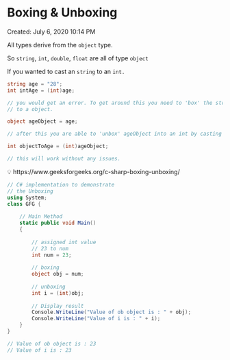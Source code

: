 # Boxing & Unboxing

Created: July 6, 2020 10:14 PM

All types derive from the `object` type.

So `string`, `int`, `double`, `float` are all of type `object`

If you wanted to cast an `string` to an `int.`

```csharp
string age = "28";
int intAge = (int)age;

// you would get an error. To get around this you need to 'box' the string baack
// to a object.

object ageObject = age;

// after this you are able to 'unbox' ageObject into an int by casting

int objectToAge = (int)ageObject;

// this will work without any issues.
```

<aside>
💡 https://www.geeksforgeeks.org/c-sharp-boxing-unboxing/

</aside>

```csharp
// C# implementation to demonstrate 
// the Unboxing 
using System; 
class GFG { 
  
    // Main Method 
    static public void Main() 
    { 
  
        // assigned int value 
        // 23 to num 
        int num = 23; 
  
        // boxing 
        object obj = num; 
  
        // unboxing 
        int i = (int)obj; 
  
        // Display result 
        Console.WriteLine("Value of ob object is : " + obj); 
        Console.WriteLine("Value of i is : " + i); 
    } 
}

// Value of ob object is : 23
// Value of i is : 23
```